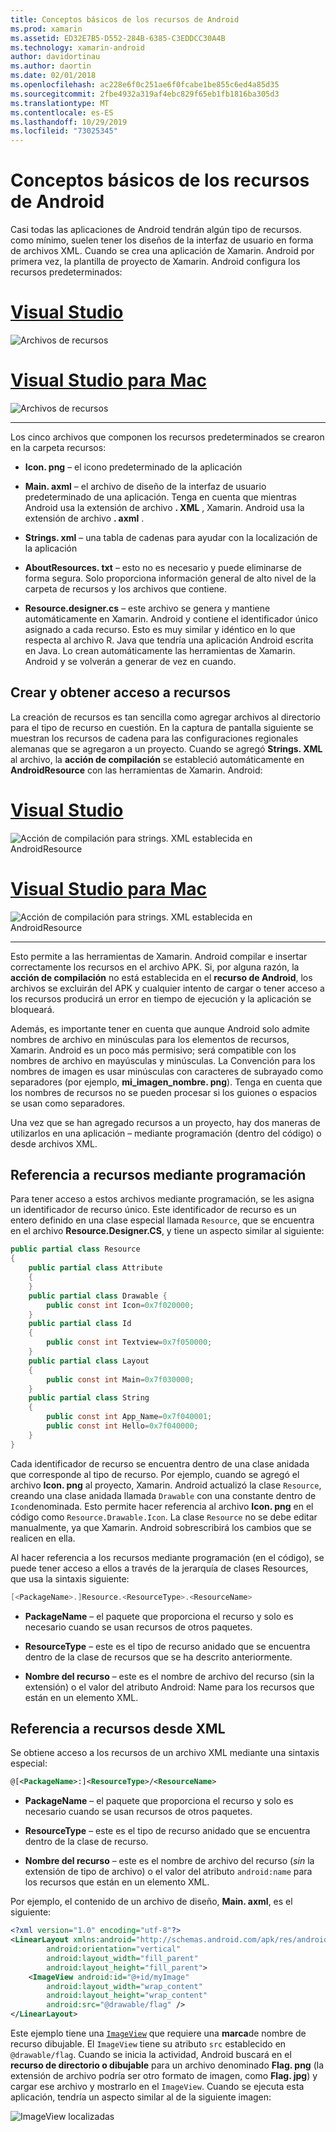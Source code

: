 ```yaml
---
title: Conceptos básicos de los recursos de Android
ms.prod: xamarin
ms.assetid: ED32E7B5-D552-284B-6385-C3EDDCC30A4B
ms.technology: xamarin-android
author: davidortinau
ms.author: daortin
ms.date: 02/01/2018
ms.openlocfilehash: ac228e6f0c251ae6f0fcabe1be855c6ed4a85d35
ms.sourcegitcommit: 2fbe4932a319af4ebc829f65eb1fb1816ba305d3
ms.translationtype: MT
ms.contentlocale: es-ES
ms.lasthandoff: 10/29/2019
ms.locfileid: "73025345"
---
```

# <a name="android-resource-basics"></a>Conceptos básicos de los recursos de Android

Casi todas las aplicaciones de Android tendrán algún tipo de recursos. como mínimo, suelen tener los diseños de la interfaz de usuario en forma de archivos XML. Cuando se crea una aplicación de Xamarin. Android por primera vez, la plantilla de proyecto de Xamarin. Android configura los recursos predeterminados:

# <a name="visual-studiotabwindows"></a>[Visual Studio](#tab/windows)

![Archivos de recursos](android-resource-basics-images/01-resource-files-vs.png)

# <a name="visual-studio-for-mactabmacos"></a>[Visual Studio para Mac](#tab/macos)

![Archivos de recursos](android-resource-basics-images/01-resource-files-xs.png)

-----

Los cinco archivos que componen los recursos predeterminados se crearon en la carpeta recursos:

- **Icon. png** &ndash; el icono predeterminado de la aplicación

- **Main. axml** &ndash; el archivo de diseño de la interfaz de usuario predeterminado de una aplicación. Tenga en cuenta que mientras Android usa la extensión de archivo **. XML** , Xamarin. Android usa la extensión de archivo **. axml** .

- **Strings. xml** &ndash; una tabla de cadenas para ayudar con la localización de la aplicación

- **AboutResources. txt** &ndash; esto no es necesario y puede eliminarse de forma segura. Solo proporciona información general de alto nivel de la carpeta de recursos y los archivos que contiene.

- **Resource.designer.cs** &ndash; este archivo se genera y mantiene automáticamente en Xamarin. Android y contiene el identificador único asignado a cada recurso. Esto es muy similar y idéntico en lo que respecta al archivo R. Java que tendría una aplicación Android escrita en Java. Lo crean automáticamente las herramientas de Xamarin. Android y se volverán a generar de vez en cuando.

## <a name="creating-and-accessing-resources"></a>Crear y obtener acceso a recursos

La creación de recursos es tan sencilla como agregar archivos al directorio para el tipo de recurso en cuestión. En la captura de pantalla siguiente se muestran los recursos de cadena para las configuraciones regionales alemanas que se agregaron a un proyecto. Cuando se agregó **Strings. XML** al archivo, la **acción de compilación** se estableció automáticamente en **AndroidResource** con las herramientas de Xamarin. Android:

# <a name="visual-studiotabwindows"></a>[Visual Studio](#tab/windows)

![Acción de compilación para strings. XML establecida en AndroidResource](android-resource-basics-images/02-build-action-vs.png)

# <a name="visual-studio-for-mactabmacos"></a>[Visual Studio para Mac](#tab/macos)

![Acción de compilación para strings. XML establecida en AndroidResource](android-resource-basics-images/02-build-action-xs.png)

-----

Esto permite a las herramientas de Xamarin. Android compilar e insertar correctamente los recursos en el archivo APK. Si, por alguna razón, la **acción de compilación** no está establecida en el **recurso de Android**, los archivos se excluirán del APK y cualquier intento de cargar o tener acceso a los recursos producirá un error en tiempo de ejecución y la aplicación se bloqueará.

Además, es importante tener en cuenta que aunque Android solo admite nombres de archivo en minúsculas para los elementos de recursos, Xamarin. Android es un poco más permisivo; será compatible con los nombres de archivo en mayúsculas y minúsculas. La Convención para los nombres de imagen es usar minúsculas con caracteres de subrayado como separadores (por ejemplo, **mi\_imagen\_nombre. png**). Tenga en cuenta que los nombres de recursos no se pueden procesar si los guiones o espacios se usan como separadores.

Una vez que se han agregado recursos a un proyecto, hay dos maneras de utilizarlos en una aplicación &ndash; mediante programación (dentro del código) o desde archivos XML.

## <a name="referencing-resources-programmatically"></a>Referencia a recursos mediante programación

Para tener acceso a estos archivos mediante programación, se les asigna un identificador de recurso único. Este identificador de recurso es un entero definido en una clase especial llamada `Resource`, que se encuentra en el archivo **Resource.Designer.CS**, y tiene un aspecto similar al siguiente:

```csharp
public partial class Resource
{
    public partial class Attribute
    {
    }
    public partial class Drawable {
        public const int Icon=0x7f020000;
    }
    public partial class Id
    {
        public const int Textview=0x7f050000;
    }
    public partial class Layout
    {
        public const int Main=0x7f030000;
    }
    public partial class String
    {
        public const int App_Name=0x7f040001;
        public const int Hello=0x7f040000;
    }
}
```

Cada identificador de recurso se encuentra dentro de una clase anidada que corresponde al tipo de recurso. Por ejemplo, cuando se agregó el archivo **Icon. png** al proyecto, Xamarin. Android actualizó la clase `Resource`, creando una clase anidada llamada `Drawable` con una constante dentro de `Icon`denominada.
Esto permite hacer referencia al archivo **Icon. png** en el código como `Resource.Drawable.Icon`. La clase `Resource` no se debe editar manualmente, ya que Xamarin. Android sobrescribirá los cambios que se realicen en ella.

Al hacer referencia a los recursos mediante programación (en el código), se puede tener acceso a ellos a través de la jerarquía de clases Resources, que usa la sintaxis siguiente:

```csharp
[<PackageName>.]Resource.<ResourceType>.<ResourceName>
```

- **PackageName** &ndash; el paquete que proporciona el recurso y solo es necesario cuando se usan recursos de otros paquetes.

- **ResourceType** &ndash; este es el tipo de recurso anidado que se encuentra dentro de la clase de recursos que se ha descrito anteriormente.

- **Nombre del recurso** &ndash; este es el nombre de archivo del recurso (sin la extensión) o el valor del atributo Android: Name para los recursos que están en un elemento XML.

## <a name="referencing-resources-from-xml"></a>Referencia a recursos desde XML

Se obtiene acceso a los recursos de un archivo XML mediante una sintaxis especial:

```xml
@[<PackageName>:]<ResourceType>/<ResourceName>
```

- **PackageName** &ndash; el paquete que proporciona el recurso y solo es necesario cuando se usan recursos de otros paquetes.

- **ResourceType** &ndash; este es el tipo de recurso anidado que se encuentra dentro de la clase de recurso.

- **Nombre del recurso** &ndash; este es el nombre de archivo del recurso (*sin* la extensión de tipo de archivo) o el valor del atributo `android:name` para los recursos que están en un elemento XML.

Por ejemplo, el contenido de un archivo de diseño, **Main. axml**, es el siguiente:

```xml
<?xml version="1.0" encoding="utf-8"?>
<LinearLayout xmlns:android="http://schemas.android.com/apk/res/android"
        android:orientation="vertical"
        android:layout_width="fill_parent"
        android:layout_height="fill_parent">
    <ImageView android:id="@+id/myImage"
        android:layout_width="wrap_content"
        android:layout_height="wrap_content"
        android:src="@drawable/flag" />
</LinearLayout>
```

Este ejemplo tiene una [`ImageView`](https://github.com/xamarin/recipes/tree/master/Recipes/android/controls/imageview) que requiere una **marca**de nombre de recurso dibujable. El `ImageView` tiene su atributo `src` establecido en `@drawable/flag`. Cuando se inicia la actividad, Android buscará en el **recurso de directorio o dibujable** para un archivo denominado **Flag. png** (la extensión de archivo podría ser otro formato de imagen, como **Flag. jpg**) y cargar ese archivo y mostrarlo en el `ImageView`.
Cuando se ejecuta esta aplicación, tendría un aspecto similar al de la siguiente imagen:

![ImageView localizadas](android-resource-basics-images/03-localized-screenshot.png)
